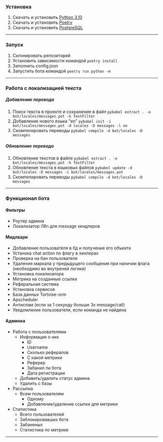 ### Установка

1. Скачать и установить [Python 3.10](https://www.python.org/downloads/)
2. Скачать и установить [Poetry](https://python-poetry.org/docs/#installation)
3. Скачать и установить [PostgreSQL](https://www.postgresql.org/download/)

---

### Запуск

1. Склонировать репозиторий
2. Установить зависимости командой `poetry install`
3. Заполнить config.json
4. Запустить бота командой `poetry run python -m `

---

### Работа с локализацией текста

##### Добавление перевода

1. Поиск текста в проекте и сохранение в файл `pybabel extract . -o bot/locales/messages.pot -k TextFilter`
2. Добавление нового языка "en" `pybabel init -i bot/locales/messages.pot -d locales -D messages -l en`
3. Скомпелировать переводы `pybabel compile -d bot/locales -D messages`

##### Обновление перевода

1. Обновление текстов в файле `pybabel extract . -o bot/locales/messages.pot -k TextFilter`
2. Обновление текста в языковых файлов `pybabel update -d bot/locales -D messages -i bot/locales/messages.pot`
3. Скомпелировать переводы `pybabel compile -d bot/locales -D messages`

---

### Функционал бота

#### Фильтры

* Роутер админа
* Локализатор i18n для message хендлеров

#### **Мидлвари**

* Добавление пользователя в бд и получение его объекта
* Устанока chat action по флагу в хенлерах
* Проверка на бан пользователя
* Удаления маркапа у предыдущего сообщения при наличии флага (необходимо во внутреней логике)
* Установка локализатора
* Метрика на созданные ссылки
* Реферальная система
* Установка сервисов
* База данных Tortoise-orm
* Apscheduler
* Антиспам (если за 1 секунду больше 3х message/call)
* Уведомление пользователя, если команда не найдена

#### **Админка**

* Работа с пользователями
  * Информация о них
    * ID
    * Username
    * Сколько рефералов
    * С какой метрики
    * Реферер
    * Забанил ли бота
    * Дата регистрации
  * Добавить/удалить статус админа
  * Удалить с базы
* Рассылка
  * Всем пользователям
    * Одному
    * Добавление/удаление ссылки для метрики
* Статистика
  * Всего пользователей
  * Заблокировавших бота
  * Забаненых
  * Статистика по метрике

---
